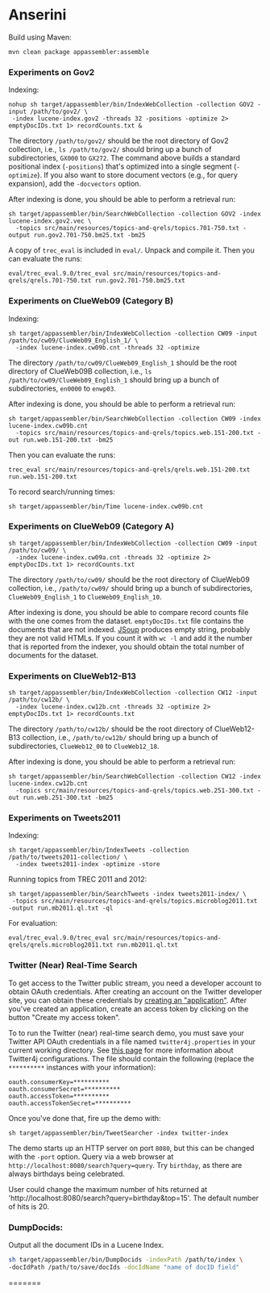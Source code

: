 Anserini
========

Build using Maven:

```
mvn clean package appassembler:assemble
```

### Experiments on Gov2

Indexing:

```
nohup sh target/appassembler/bin/IndexWebCollection -collection GOV2 -input /path/to/gov2/ \
 -index lucene-index.gov2 -threads 32 -positions -optimize 2> emptyDocIDs.txt 1> recordCounts.txt &
```

The directory `/path/to/gov2/` should be the root directory of Gov2 collection, i.e., `ls /path/to/gov2/` should bring up a bunch of subdirectories, `GX000` to `GX272`. The command above builds a standard positional index (`-positions`) that's optimized into a single segment (`-optimize`). If you also want to store document vectors (e.g., for query expansion), add the `-docvectors` option.

After indexing is done, you should be able to perform a retrieval run:

```
sh target/appassembler/bin/SearchWebCollection -collection GOV2 -index lucene-index.gov2.vec \
  -topics src/main/resources/topics-and-qrels/topics.701-750.txt -output run.gov2.701-750.bm25.txt -bm25
```

A copy of `trec_eval` is included in `eval/`. Unpack and compile it. Then you can evaluate the runs:

```
eval/trec_eval.9.0/trec_eval src/main/resources/topics-and-qrels/qrels.701-750.txt run.gov2.701-750.bm25.txt
```


### Experiments on ClueWeb09 (Category B)

Indexing:

```
sh target/appassembler/bin/IndexWebCollection -collection CW09 -input /path/to/cw09/ClueWeb09_English_1/ \
  -index lucene-index.cw09b.cnt -threads 32 -optimize
```

The directory `/path/to/cw09/ClueWeb09_English_1` should be the root directory of ClueWeb09B collection, i.e., `ls /path/to/cw09/ClueWeb09_English_1` should bring up a bunch of subdirectories, `en0000` to `enwp03`.

After indexing is done, you should be able to perform a retrieval run:

```
sh target/appassembler/bin/SearchWebCollection -collection CW09 -index lucene-index.cw09b.cnt
  -topics src/main/resources/topics-and-qrels/topics.web.151-200.txt - out run.web.151-200.txt -bm25
```

Then you can evaluate the runs:

```
trec_eval src/main/resources/topics-and-qrels/qrels.web.151-200.txt run.web.151-200.txt
```

To record search/running times:

```
sh target/appassembler/bin/Time lucene-index.cw09b.cnt
```

### Experiments on ClueWeb09 (Category A)

```
sh target/appassembler/bin/IndexWebCollection -collection CW09 -input /path/to/cw09/ \
  -index lucene-index.cw09a.cnt -threads 32 -optimize 2> emptyDocIDs.txt 1> recordCounts.txt
```

The directory `/path/to/cw09/` should be the root directory of ClueWeb09 collection, i.e., `/path/to/cw09/` should bring up a bunch of subdirectories, `ClueWeb09_English_1` to `ClueWeb09_English_10`.

After indexing is done, you should be able to compare record counts file with the one comes from the dataset.
`emptyDocIDs.txt` file contains the documents that are not indexed. [JSoup](http://jsoup.org) produces empty string, probably they are not valid HTMLs.
If you count it with `wc -l` and add it the number that is reported from the indexer, you should obtain the total number of documents for the dataset.

### Experiments on ClueWeb12-B13

```
sh target/appassembler/bin/IndexWebCollection -collection CW12 -input /path/to/cw12b/ \
  -index lucene-index.cw12b.cnt -threads 32 -optimize 2> emptyDocIDs.txt 1> recordCounts.txt
```

The directory `/path/to/cw12b/` should be the root directory of ClueWeb12-B13 collection, i.e., `/path/to/cw12b/` should bring up a bunch of subdirectories, `ClueWeb12_00` to `ClueWeb12_18`.

After indexing is done, you should be able to perform a retrieval run:

```
sh target/appassembler/bin/SearchWebCollection -collection CW12 -index lucene-index.cw12b.cnt
  -topics src/main/resources/topics-and-qrels/topics.web.251-300.txt - out run.web.251-300.txt -bm25
```

### Experiments on Tweets2011

Indexing:

```
sh target/appassembler/bin/IndexTweets -collection /path/to/tweets2011-collection/ \
  -index tweets2011-index -optimize -store
```

Running topics from TREC 2011 and 2012:

```
sh target/appassembler/bin/SearchTweets -index tweets2011-index/ \
 -topics src/main/resources/topics-and-qrels/topics.microblog2011.txt -output run.mb2011.ql.txt -ql
```

For evaluation:

```
eval/trec_eval.9.0/trec_eval src/main/resources/topics-and-qrels/qrels.microblog2011.txt run.mb2011.ql.txt
```


### Twitter (Near) Real-Time Search

To get access to the Twitter public stream, you need a developer account to obtain OAuth credentials. After creating an account on the Twitter developer site, you can obtain these credentials by [creating an "application"](https://dev.twitter.com/apps/new). After you've created an application, create an access token by clicking on the button "Create my access token".

To to run the Twitter (near) real-time search demo, you must save your Twitter API OAuth credentials in a file named `twitter4j.properties` in your current working directory. See [this page](http://twitter4j.org/en/configuration.html) for more information about Twitter4j configurations. The file should contain the following (replace the `**********` instances with your information):

```
oauth.consumerKey=**********
oauth.consumerSecret=**********
oauth.accessToken=**********
oauth.accessTokenSecret=**********
```

Once you've done that, fire up the demo with:

```
sh target/appassembler/bin/TweetSearcher -index twitter-index
```

The demo starts up an HTTP server on port `8080`, but this can be changed with the `-port` option. Query via a web browser at `http://localhost:8080/search?query=query`. Try `birthday`, as there are always birthdays being celebrated. 

User could change the maximum number of hits returned at 'http://localhost:8080/search?query=birthday&top=15'. The default number of hits is 20. 

### DumpDocids:

Output all the document IDs in a Lucene Index.

```sh
sh target/appassembler/bin/DumpDocids -indexPath /path/to/index \
-docIdPath /path/to/save/docIds -docIdName "name of docID field"
```
=======
